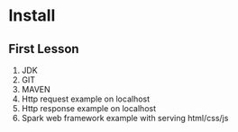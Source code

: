 # Install 
## First Lesson
1. JDK
2. GIT
3. MAVEN
4. Http request example on localhost
5. Http response example on localhost
6. Spark web framework example with serving html/css/js
## 